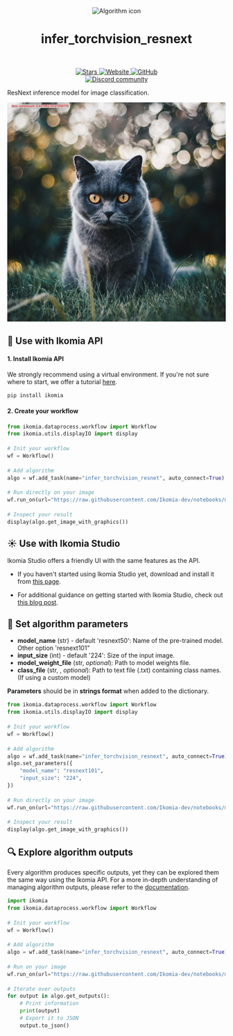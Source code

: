 <div align="center">
  <img src="https://raw.githubusercontent.com/Ikomia-hub/infer_torchvision_resnext/main/icons/pytorch-logo.png" alt="Algorithm icon">
  <h1 align="center">infer_torchvision_resnext</h1>
</div>
<br />
<p align="center">
    <a href="https://github.com/Ikomia-hub/infer_torchvision_resnext">
        <img alt="Stars" src="https://img.shields.io/github/stars/Ikomia-hub/infer_torchvision_resnext">
    </a>
    <a href="https://app.ikomia.ai/hub/">
        <img alt="Website" src="https://img.shields.io/website/http/app.ikomia.ai/en.svg?down_color=red&down_message=offline&up_message=online">
    </a>
    <a href="https://github.com/Ikomia-hub/infer_torchvision_resnext/blob/main/LICENSE.md">
        <img alt="GitHub" src="https://img.shields.io/github/license/Ikomia-hub/infer_torchvision_resnext.svg?color=blue">
    </a>    
    <br>
    <a href="https://discord.com/invite/82Tnw9UGGc">
        <img alt="Discord community" src="https://img.shields.io/badge/Discord-white?style=social&logo=discord">
    </a> 
</p>


ResNext inference model for image classification. 

![Cat classification](https://raw.githubusercontent.com/Ikomia-hub/infer_torchvision_resnext/main/icons/output.jpg)


## :rocket: Use with Ikomia API

#### 1. Install Ikomia API

We strongly recommend using a virtual environment. If you're not sure where to start, we offer a tutorial [here](https://www.ikomia.ai/blog/a-step-by-step-guide-to-creating-virtual-environments-in-python).

```sh
pip install ikomia
```

#### 2. Create your workflow


```python
from ikomia.dataprocess.workflow import Workflow
from ikomia.utils.displayIO import display

# Init your workflow
wf = Workflow()

# Add algorithm
algo = wf.add_task(name="infer_torchvision_resnet", auto_connect=True)

# Run directly on your image
wf.run_on(url="https://raw.githubusercontent.com/Ikomia-dev/notebooks/main/examples/img/img_cat.jpg")

# Inspect your result
display(algo.get_image_with_graphics())
```

## :sunny: Use with Ikomia Studio

Ikomia Studio offers a friendly UI with the same features as the API.

- If you haven't started using Ikomia Studio yet, download and install it from [this page](https://www.ikomia.ai/studio).

- For additional guidance on getting started with Ikomia Studio, check out [this blog post](https://www.ikomia.ai/blog/how-to-get-started-with-ikomia-studio).

## :pencil: Set algorithm parameters

- **model_name** (str) - default 'resnext50': Name of the pre-trained model. Other option 'resnext101"
- **input_size** (int) - default '224': Size of the input image.
- **model_weight_file** (str, *optional*): Path to model weights file.
- **class_file** (str, , *optional*): Path to text file (.txt) containing class names. (If using a custom model)

**Parameters** should be in **strings format**  when added to the dictionary.

```python
from ikomia.dataprocess.workflow import Workflow
from ikomia.utils.displayIO import display

# Init your workflow
wf = Workflow()

# Add algorithm
algo = wf.add_task(name="infer_torchvision_resnext", auto_connect=True)
algo.set_parameters({
    "model_name": "resnext101",
    "input_size": "224",
})

# Run directly on your image
wf.run_on(url="https://raw.githubusercontent.com/Ikomia-dev/notebooks/main/examples/img/img_cat.jpg")

# Inspect your result
display(algo.get_image_with_graphics())
```


## :mag: Explore algorithm outputs

Every algorithm produces specific outputs, yet they can be explored them the same way using the Ikomia API. For a more in-depth understanding of managing algorithm outputs, please refer to the [documentation](https://ikomia-dev.github.io/python-api-documentation/advanced_guide/IO_management.html).

```python
import ikomia
from ikomia.dataprocess.workflow import Workflow

# Init your workflow
wf = Workflow()

# Add algorithm
algo = wf.add_task(name="infer_torchvision_resnext", auto_connect=True)

# Run on your image  
wf.run_on(url="https://raw.githubusercontent.com/Ikomia-dev/notebooks/main/examples/img/img_cat.jpg"):

# Iterate over outputs
for output in algo.get_outputs():
    # Print information
    print(output)
    # Export it to JSON
    output.to_json()
```
